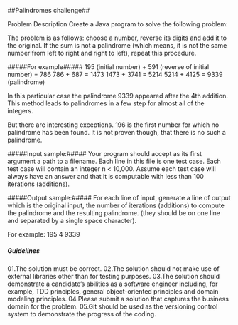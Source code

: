##Palindromes challenge##

Problem Description
Create a Java program to solve the following problem:

The problem is as follows: choose a number, reverse its digits and add it to the original. 
If the sum is not a palindrome (which means, it is not the same number from left to right and right to left), repeat this procedure.

#####For example#####
195 (initial number) + 591 (reverse of initial number) = 786
786 + 687 = 1473
1473 + 3741 = 5214
5214 + 4125 = 9339 (palindrome)

In this particular case the palindrome 9339 appeared after the 4th addition. 
This method leads to palindromes in a few step for almost all of the integers. 

But there are interesting exceptions. 196 is the first number for which no palindrome has been found. 
It is not proven though, that there is no such a palindrome.

#####Input sample:#####
Your program should accept as its first argument a path to a filename. 
Each line in this file is one test case. 
Each test case will contain an integer n < 10,000. 
Assume each test case will always have an answer and that it is computable with less than 100 iterations (additions).

#####Output sample:#####
For each line of input, generate a line of output which is the original input, 
the number of iterations (additions) to compute the palindrome and the resulting palindrome. 
(they should be on one line and separated by a single space character).

For example:
195 4 9339

##### Guidelines #####
01.The solution must be correct.
02.The solution should not make use of external libraries other than for testing purposes.
03.The solution should demonstrate a candidate’s abilities as a software engineer including, for example, TDD principles, general object-oriented principles and domain modeling principles.
04.Please submit a solution that captures the business domain for the problem.
05.Git should be used as the versioning control system to demonstrate the progress of the coding.
